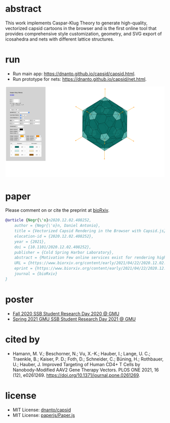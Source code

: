 # abstract

This work implements Caspar-Klug Theory to generate high-quality, vectorized capsid cartoons in the browser and is the first online tool that provides comprehensive style customization, geometry, and SVG export of icosahedra and nets with different lattice structures.

# run

- Run main app: https://dnanto.github.io/capsid/capsid.html.
- Run prototype for nets: https://dnanto.github.io/capsid/net.html.

![screenshot.png](screenshot.png)

# paper

Please comment on or cite the preprint at [bioRxiv](https://www.biorxiv.org/content/10.1101/2020.12.02.408252v1).

```bibtex
@article {Negr{\'o}n2020.12.02.408252,
	author = {Negr{\'o}n, Daniel Antonio},
	title = {Vectorized Capsid Rendering in the Browser with Capsid.js},
	elocation-id = {2020.12.02.408252},
	year = {2021},
	doi = {10.1101/2020.12.02.408252},
	publisher = {Cold Spring Harbor Laboratory},
	abstract = {Motivation Few online services exist for rendering high-quality viral capsid figures compatible with common productivity software to develop effective infographics in the field of virology.Results The capsid.js library renders class I viral capsids within an online application that parameterizes style options, perspectives, and lattice patterns with SVG export.Availability This project is actively developed on GitHub (https://github.com/dnanto/capsid), distributed under the MIT License, hosted on GitHub Pages, and runs on modern browsers (https://dnanto.github.io/capsid/capsid.html).Supplementary information Supplementary data are available on GitHub.Competing Interest StatementThe authors have declared no competing interest.},
	URL = {https://www.biorxiv.org/content/early/2021/04/22/2020.12.02.408252},
	eprint = {https://www.biorxiv.org/content/early/2021/04/22/2020.12.02.408252.full.pdf},
	journal = {bioRxiv}
}

```

# poster

- [Fall 2020 SSB Student Research Day 2020 @ GMU](https://github.com/dnanto/capsid/blob/master/poster/poster2020.pdf)
- [Spring 2021 GMU SSB Student Research Day 2021 @ GMU](https://github.com/dnanto/capsid/blob/master/poster/poster2021.pdf)

# cited by

- Hamann, M. V.; Beschorner, N.; Vu, X.-K.; Hauber, I.; Lange, U. C.; Traenkle, B.; Kaiser, P. D.; Foth, D.; Schneider, C.; Büning, H.; Rothbauer, U.; Hauber, J. Improved Targeting of Human CD4+ T Cells by Nanobody-Modified AAV2 Gene Therapy Vectors. PLOS ONE 2021, 16 (12), e0261269. https://doi.org/10.1371/journal.pone.0261269.

# license

- MIT License: [dnanto/capsid](https://github.com/dnanto/capsid/blob/master/LICENSE)
- MIT License: [paperjs/Paper.js](https://github.com/paperjs/paper.js/blob/develop/LICENSE.txt)
